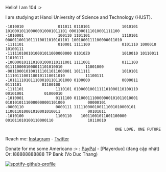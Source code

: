 Hello! I am 104 :>

I am studying at Hanoi University of Science and Technology (HUST). 

    -1010010               011011 0110101              1010101  101000101100000010001011101 0001000111010001111100
    -1010001               100110 1101101              1110101 0000110011011110011010101101 1001000111100000011010
    -1111101               010001 1111100              0101110 1000010                             10100111
    -1111101001010001011000000000 01010Z0              1010010 10110011                            11010111
    -1000001011101001000110111001 1111001              0111100  0111100001000011101010010          11001000
    -0011000101001111011011000001 1011111              1010101  11110111001100101110011010         11100111
    -1011111010111000101101101000 0100000              0000011                     0111101         01100100
    -1111101              1110101 0100001001111101000110100110                    00101001         01000010
    -1010001              0111100 0110001110000000101011010001 01010101110000000001101000          00000101
    -0000110              0000111 111110000100111001010000101  110011010001010001010011            00101011
    -1010100              1100110    10011001011001100000      001011010100110000110               10110010
                                            
                                                    ONE LOVE. ONE FUTURE
Reach me: [Instagram](https://www.instagram.com/104._.wonohfor/) - [Twitter](https://twitter.com/104_wonohfor)

Donate for me some Americano :> : [PayPal](https://www.paypal.com/paypalme/104wonohfor) - [Playerduo] (đang cập nhật)
Or: l88888888888 TP Bank (Vo Duc Thang)

[![spotify-github-profile](https://spotify-github-profile.vercel.app/api/view?uid=31orsm4voxb6nasyw57fulqpzmsq&cover_image=true&theme=default)](https://spotify-github-profile.vercel.app/api/view?uid=31orsm4voxb6nasyw57fulqpzmsq&redirect=true)
